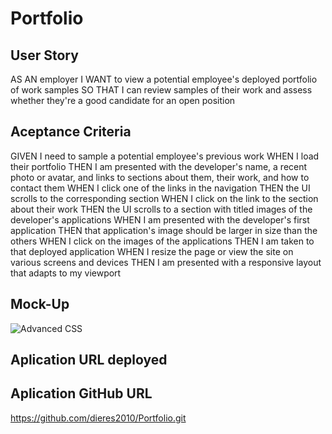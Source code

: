 # Portfolio

## User Story
AS AN employer
I WANT to view a potential employee's deployed portfolio of work samples
SO THAT I can review samples of their work and assess whether they're a good candidate for an open position

## Aceptance Criteria

GIVEN I need to sample a potential employee's previous work
WHEN I load their portfolio
THEN I am presented with the developer's name, a recent photo or avatar, and links to sections about them, their work, and how to contact them
WHEN I click one of the links in the navigation
THEN the UI scrolls to the corresponding section
WHEN I click on the link to the section about their work
THEN the UI scrolls to a section with titled images of the developer's applications
WHEN I am presented with the developer's first application
THEN that application's image should be larger in size than the others
WHEN I click on the images of the applications
THEN I am taken to that deployed application
WHEN I resize the page or view the site on various screens and devices
THEN I am presented with a responsive layout that adapts to my viewport

## Mock-Up

![Advanced CSS](./assets/images/mock-up.gif)

## Aplication URL deployed


## Aplication GitHub URL 

https://github.com/dieres2010/Portfolio.git

